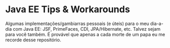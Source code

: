 # Java EE Tips & Workarounds
Algumas implementações/gambiarras pessoais (e úteis) para o meu dia-a-dia com Java EE: JSF, PrimeFaces, CDI, JPA/Hibernate, etc. Talvez sejam para você também. É provável que apenas a cada morte de um papa eu me recorde desse repositório.
